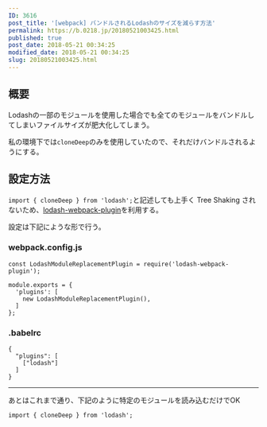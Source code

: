 ```yaml
---
ID: 3616
post_title: '[webpack] バンドルされるLodashのサイズを減らす方法'
permalink: https://b.0218.jp/20180521003425.html
published: true
post_date: 2018-05-21 00:34:25
modified_date: 2018-05-21 00:34:25
slug: 20180521003425.html
---
```

<h2>概要</h2>

Lodashの一部のモジュールを使用した場合でも全てのモジュールをバンドルしてしまいファイルサイズが肥大化してしまう。

私の環境下では<code>cloneDeep</code>のみを使用していたので、それだけバンドルされるようにする。

<h2>設定方法</h2>

<code>import { cloneDeep } from 'lodash';</code>と記述しても上手く Tree Shaking されないため、<a href="https://github.com/lodash/lodash-webpack-plugin">lodash-webpack-plugin</a>を利用する。

設定は下記にような形で行う。

<h3>webpack.config.js</h3>

<pre><code class="language-js">const LodashModuleReplacementPlugin = require('lodash-webpack-plugin');

module.exports = {
  'plugins': [
    new LodashModuleReplacementPlugin(),
  ]
};
</code></pre>

<h3>.babelrc</h3>

<pre><code class="language-json">{
  "plugins": [
    ["lodash"]
  ]
}
</code></pre>

<hr />

あとはこれまで通り、下記のように特定のモジュールを読み込むだけでOK

<pre><code class="language-js">import { cloneDeep } from 'lodash';
</code></pre>